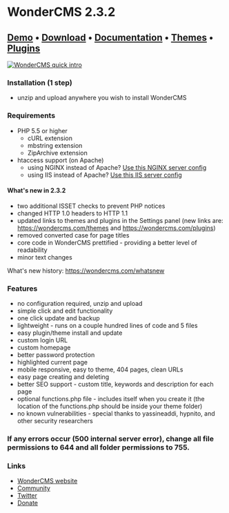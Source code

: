 # WonderCMS 2.3.2
## [Demo](https://www.wondercms.com/demo) • [Download](https://github.com/robiso/wondercms/releases/download/2.3.2/WonderCMS-2.3.2.zip) • [Documentation](https://github.com/robiso/wondercms/wiki#wondercms-documentation) • [Themes](https://wondercms.com/themes) • [Plugins](https://wondercms.com/plugins)

<a href="https://www.wondercms.com" title="WonderCMS website"><img src="https://www.wondercms.com/WonderCMS-intro.png?v=2" alt="WonderCMS quick intro" /></a>

### Installation (1 step)
- unzip and upload anywhere you wish to install WonderCMS

### Requirements
- PHP 5.5 or higher
  - cURL extension
  - mbstring extension
  - ZipArchive extension
- htaccess support (on Apache)
  - using NGINX instead of Apache? [Use this NGINX server config](https://github.com/robiso/wondercms/wiki/NGINX-server-config)
  - using IIS instead of Apache? [Use this IIS server config](https://github.com/robiso/wondercms/wiki/IIS-server-config)

#### What's new in 2.3.2
- two additional ISSET checks to prevent PHP notices
- changed HTTP 1.0 headers to HTTP 1.1
- updated links to themes and plugins in the Settings panel (new links are: https://wondercms.com/themes and https://wondercms.com/plugins)
- removed converted case for page titles
- core code in WonderCMS prettified - providing a better level of readability
- minor text changes

What's new history: https://wondercms.com/whatsnew

### Features
 - no configuration required, unzip and upload
 - simple click and edit functionality
 - one click update and backup
 - lightweight - runs on a couple hundred lines of code and 5 files
 - easy plugin/theme install and update
 - custom login URL
 - custom homepage
 - better password protection
 - highlighted current page
 - mobile responsive, easy to theme, 404 pages, clean URLs
 - easy page creating and deleting
 - better SEO support - custom title, keywords and description for each page
 - optional functions.php file - includes itself when you create it (the location of the functions.php should be inside your theme folder)
 - no known vulnerabilities - special thanks to yassineaddi, hypnito, and other security researchers

### If any errors occur (500 internal server error), change all file permissions to 644 and all folder permissions to 755.

### Links
- [WonderCMS website](https://wondercms.com)
- [Community](https://wondercms.com/forum)
- [Twitter](https://twitter.com/wondercms)
- [Donate](https://wondercms.com/donate)
